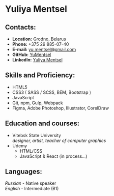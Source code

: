 # Yuliya Mentsel

## Contacts:

- **Location:** Grodno, Belarus
- **Phone:** +375 29 885-07-40
- **E-mail:** yu.mentsel@gmail.com
- **GitHub:** [YuMentsel](https://github.com/YuMentsel)
- **LinkedIn:** [Yuliya Mentsel](https://www.linkedin.com/in/yuliya-mentsel-212276241/)

## Skills and Proficiency:

- HTML5
- CSS3 ( SASS / SCSS, BEM, Bootstrap )
- JavaScript
- Git, npm, Gulp, Webpack
- Figma, Adobe Photoshop, Illustrator, CorelDraw

## Education and courses:

- Vitebsk State University  
  _designer, artist, teacher of computer graphics_
- Udemy
  - HTML/CSS
  - JavaScript & React (in process…)

## Languages:

_Russian_ - Native speaker  
_English_ - Intermediate (B1)

